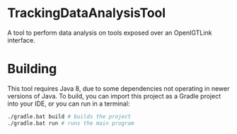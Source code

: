 # TrackingDataAnalysisTool

A tool to perform data analysis on tools exposed over an OpenIGTLink interface.

# Building

This tool requires Java 8, due to some dependencies not operating in newer
versions of Java.  To build, you can import this project as a Gradle project
into your IDE, or you can run in a terminal:
```bash
./gradle.bat build # builds the project
./gradle.bat run # runs the main program
```
